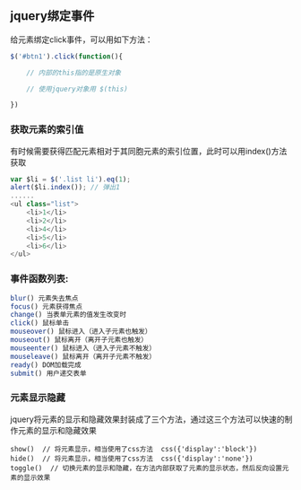 ## jquery绑定事件

给元素绑定click事件，可以用如下方法：

```javascript
$('#btn1').click(function(){

    // 内部的this指的是原生对象

    // 使用jquery对象用 $(this)

})
```

### **获取元素的索引值** 

有时候需要获得匹配元素相对于其同胞元素的索引位置，此时可以用index()方法获取

```javascript
var $li = $('.list li').eq(1);
alert($li.index()); // 弹出1
......
<ul class="list">
    <li>1</li>
    <li>2</li>
    <li>4</li>
    <li>5</li>
    <li>6</li>
</ul>
```

### 事件函数列表:

```javascript
blur() 元素失去焦点
focus() 元素获得焦点
change() 当表单元素的值发生改变时
click() 鼠标单击
mouseover() 鼠标进入（进入子元素也触发）
mouseout() 鼠标离开（离开子元素也触发）
mouseenter() 鼠标进入（进入子元素不触发）
mouseleave() 鼠标离开（离开子元素不触发）
ready() DOM加载完成
submit() 用户递交表单
```
### 元素显示隐藏

jquery将元素的显示和隐藏效果封装成了三个方法，通过这三个方法可以快速的制作元素的显示和隐藏效果

```
show()  // 将元素显示，相当使用了css方法  css({'display':'block'})
hide()  // 将元素显示，相当使用了css方法  css({'display':'none'})
toggle()  // 切换元素的显示和隐藏，在方法内部获取了元素的显示状态，然后反向设置元素的显示效果
```